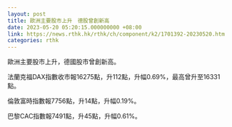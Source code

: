 ```yaml
---
layout: post
title: 歐洲主要股市上升　德股曾創新高
date: 2023-05-20 05:20:15.000000000 +08:00
link: https://news.rthk.hk/rthk/ch/component/k2/1701392-20230520.htm
categories: rthk
---
```


歐洲主要股市上升，德國股市曾創新高。

法蘭克福DAX指數收市報16275點，升112點，升幅0.69%，最高曾升至16331點。

倫敦富時指數報7756點，升14點，升幅0.19%。

巴黎CAC指數報7491點，升45點，升幅0.61%。
